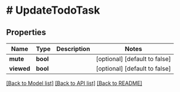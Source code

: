 # # UpdateTodoTask

## Properties

Name | Type | Description | Notes
------------ | ------------- | ------------- | -------------
**mute** | **bool** |  | [optional] [default to false]
**viewed** | **bool** |  | [optional] [default to false]

[[Back to Model list]](../../README.md#models) [[Back to API list]](../../README.md#endpoints) [[Back to README]](../../README.md)
